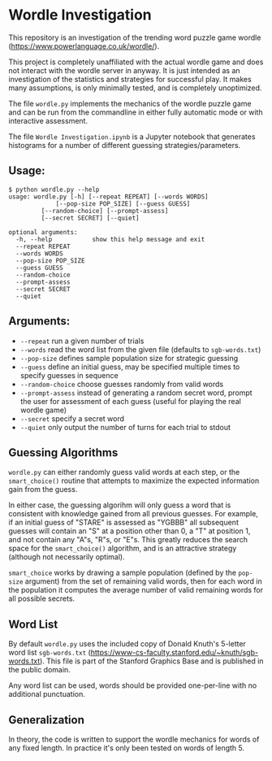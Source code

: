 # Wordle Investigation

This repository is an investigation of the trending word puzzle game
wordle (https://www.powerlanguage.co.uk/wordle/).

This project is completely unaffiliated with the actual wordle game
and does not interact with the wordle server in anyway. It is just
intended as an investigation of the statistics and strategies for
successful play. It makes many assumptions, is only minimally tested,
and is completely unoptimized.

The file `wordle.py` implements the mechanics of the wordle puzzle
game and can be run from the commandline in either fully automatic
mode or with interactive assessment.

The file `Wordle Investigation.ipynb` is a Jupyter notebook that
generates histograms for a number of different guessing
strategies/parameters.

## Usage:
```
$ python wordle.py --help
usage: wordle.py [-h] [--repeat REPEAT] [--words WORDS]
       		 [--pop-size POP_SIZE] [--guess GUESS]
		 [--random-choice] [--prompt-assess]
		 [--secret SECRET] [--quiet]

optional arguments:
  -h, --help           show this help message and exit
  --repeat REPEAT
  --words WORDS
  --pop-size POP_SIZE
  --guess GUESS
  --random-choice
  --prompt-assess
  --secret SECRET
  --quiet
```

## Arguments:
* `--repeat` run a given number of trials
* `--words` read the word list from the given file (defaults to
  `sgb-words.txt`)
* `--pop-size` defines sample population size for strategic guessing
* `--guess` define an initial guess, may be specified multiple times
  to specify guesses in sequence
* `--random-choice` choose guesses randomly from valid words
* `--prompt-assess` instead of generating a random secret word, prompt
  the user for assessment of each guess (useful for playing the real
  wordle game)
* `--secret` specify a secret word
* `--quiet` only output the number of turns for each trial to stdout

## Guessing Algorithms

`wordle.py` can either randomly guess valid words at each step, or the
`smart_choice()` routine that attempts to maximize the expected
information gain from the guess.

In either case, the guessing algorihm will only guess a word that is
consistent with knowledge gained from all previous guesses. For
example, if an initial guess of "STARE" is assessed as "YGBBB" all
subsequent guesses will contain an "S" at a position other than 0, a
"T" at position 1, and not contain any "A"s, "R"s, or "E"s. This
greatly reduces the search space for the `smart_choice()` algorithm,
and is an attractive strategy (although not necessarily optimal).

`smart_choice` works by drawing a sample population (defined by the
`pop-size` argument) from the set of remaining valid words, then for
each word in the population it computes the average number of valid
remaining words for all possible secrets.

## Word List

By default `wordle.py` uses the included copy of Donald Knuth's
5-letter word list `sgb-words.txt`
(https://www-cs-faculty.stanford.edu/~knuth/sgb-words.txt). This file
is part of the Stanford Graphics Base and is published in the public
domain.

Any word list can be used, words should be provided one-per-line with
no additional punctuation.

## Generalization

In theory, the code is written to support the wordle mechanics for
words of any fixed length. In practice it's only been tested on words
of length 5.